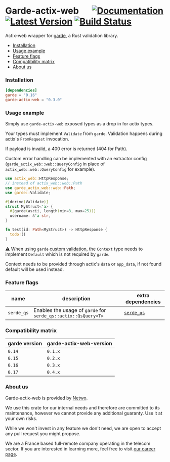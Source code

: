 # Garde-actix-web &emsp; [![Documentation]][docs.rs] [![Latest Version]][crates.io] [![Build Status]][build]


[docs.rs]: https://docs.rs/garde-actix-web/
[crates.io]: https://crates.io/crates/garde-actix-web
[build]: https://github.com/netwo-io/garde-actix-web/actions/workflows/build.yaml?branch=main
[Documentation]: https://img.shields.io/docsrs/garde-actix-web
[Latest Version]: https://img.shields.io/crates/v/garde-actix-web.svg
[Build Status]: https://github.com/netwo-io/garde-actix-web/actions/workflows/build.yaml/badge.svg?branch=main

Actix-web wrapper for [garde](https://github.com/jprochazk/garde), a Rust validation library.

- [Installation](#installation)
- [Usage example](#usage-example)
- [Feature flags](#feature-flags)
- [Compatibility matrix](#compatibility-matrix)
- [About us](#about-us)

### Installation

```toml
[dependencies]
garde = "0.16"
garde-actix-web = "0.3.0"
```

### Usage example

Simply use `garde-actix-web` exposed types as a drop in for actix types.

Your types must implement `Validate` from `garde`. Validation happens during actix's `FromRequest` invocation.

If payload is invalid, a 400 error is returned (404 for Path).

Custom error handling can be implemented with an extractor config (`garde_actix_web::web::QueryConfig` in place of `actix_web::web::QueryConfig` for example).

```rust
use actix_web::HttpResponse;
// instead of actix_web::web::Path
use garde_actix_web::web::Path;
use garde::Validate;

#[derive(Validate)]
struct MyStruct<'a> {
  #[garde(ascii, length(min=3, max=25))]
  username: &'a str,
}

fn test(id: Path<MyStruct>) -> HttpResponse {
  todo!()
}
```

⚠️ When using `garde` [custom validation](https://github.com/jprochazk/garde#custom-validation), the `Context` type needs to implement `Default` which is not required by `garde`.

Context needs to be provided through actix's `data` or `app_data`, if not found default will be used instead.


### Feature flags

| name       | description                                                   | extra dependencies                                                                           |
|------------|---------------------------------------------------------------|----------------------------------------------------------------------------------------------|
| `serde_qs` | Enables the usage of `garde` for `serde_qs::actix::QsQuery<T>` | [`serde_qs`](https://crates.io/crates/serde_qs)                                      |


### Compatibility matrix

| garde version | garde-actix-web-version |
|---------------|-------------------------|
| `0.14`        | `0.1.x`                 |
| `0.15`        | `0.2.x`                 |
| `0.16`        | `0.3.x`                 |
| `0.17`        | `0.4.x`                 |


### About us

Garde-actix-web is provided by [Netwo](https://www.netwo.io).

We use this crate for our internal needs and therefore are committed to its maintenance, however we cannot provide any additional guaranty. Use it at your own risks.

While we won't invest in any feature we don't need, we are open to accept any pull request you might propose.

We are a France based full-remote company operating in the telecom sector. If you are interested in learning more, feel free to visit [our career page](https://www.netwo.io/carriere).
